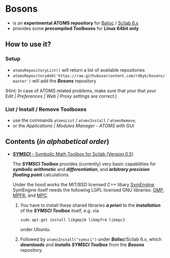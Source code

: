 # Bosons
- is an **experimental ATOMS repository** for [Balisc](https://github.com/rdbyk/balisc) / [Scilab 6.x](http://www.scilab.org/en/community/news/scilab6)
- provides some **precompiled Toolboxes** for **Linux 64bit only**

## How to use it?
### Setup
- `atomsRepositoryList()` will return a list of available repositories
- `atomsRepositoryAdd('https://raw.githubusercontent.com/rdbyk/bosons/master')` will add the _**Bosons**_ repository

(Hint: In case of ATOMS related problems, make sure that your that your _Edit | Preferences | Web | Proxy settings_ are correct.)

### List / Install / Remove Toolboxes
- use the commands `atomsList` / `atomsInstall` / `atomsRemove`,
- or the _Applications | Modules Manager - ATOMS_ with GUI

## Contents (_in alphabetical order_)
- [_**SYMSCI**_ - Symbolic Math Toolbox for Scilab (Version 0.5)](http://www.kybdr.de/software#symbolic_math_toolbox_for_scilab)

  The _**SYMSCI Toolbox**_ provides (currently) very basic capabilities for _**symbolic arithmetic**_ and _**differentiation**_,
and _**arbitrary precision floating point**_ calculations.

  Under the hood works the MIT/BSD licensed C++ libary [SymEngine](https://github.com/symengine/symengine).
SymEngine itself needs the following LGPL licensed GNU libraries: [GMP](https://gmplib.org/), [MPFR](http://www.mpfr.org/), and [MPC](http://www.multiprecision.org/).

  1. You have to install these shared libraries  _**a priori**_ to the _**installation**_ of the _**SYMSCI Toolbox**_ itself, e.g. via
  
     `sudo apt-get install libgmp10 libmpfr4 libmpc3`
  
     under Ubuntu.
  
  2. Followed by `atomsInstall("symsci")` under _**Balisc**_/Scilab 6.x, which _**downloads**_ and _**installs**_ _**SYMSCI Toolbox**_ from the _**Bosons**_ repository.
  
